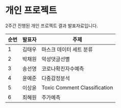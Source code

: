 개인 프로젝트
=========
2주간 진행된 개인 프로젝트 결과 발표자료입니다.

|순번|발표자|주제|
|------|---|---|
|1|김태우|마스크 데이터 세트 분류|
|2|박채원|악성댓글선별|
|3|송선영|코로나확진자수예측|
|4|윤예준|다중감정분석|
|5|이상윤|Toxic Comment Classification|
|6|최혜원|주가예측|
